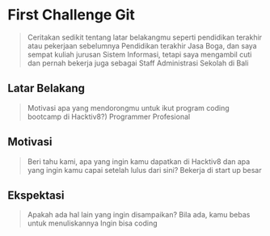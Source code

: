 # First Challenge Git

> Ceritakan sedikit tentang latar belakangmu seperti pendidikan terakhir atau pekerjaan sebelumnya
> Pendidikan terakhir Jasa Boga, dan saya sempat kuliah jurusan Sistem Informasi, tetapi saya mengambil cuti dan pernah bekerja juga sebagai Staff Administrasi Sekolah di Bali

## Latar Belakang

> Motivasi apa yang mendorongmu untuk ikut program coding bootcamp di Hacktiv8?)
> Programmer Profesional

## Motivasi

> Beri tahu kami, apa yang ingin kamu dapatkan di Hacktiv8 dan apa yang ingin kamu capai setelah lulus dari sini?
> Bekerja di start up besar

## Ekspektasi

> Apakah ada hal lain yang ingin disampaikan? Bila ada, kamu bebas untuk menuliskannya
> Ingin bisa coding